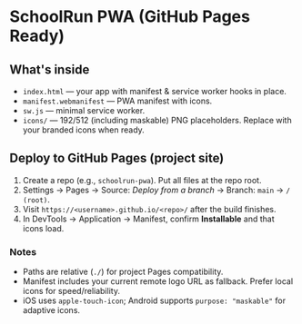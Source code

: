 # SchoolRun PWA (GitHub Pages Ready)

## What's inside
- `index.html` — your app with manifest & service worker hooks in place.
- `manifest.webmanifest` — PWA manifest with icons.
- `sw.js` — minimal service worker.
- `icons/` — 192/512 (including maskable) PNG placeholders. Replace with your branded icons when ready.

## Deploy to GitHub Pages (project site)
1. Create a repo (e.g., `schoolrun-pwa`). Put all files at the repo root.
2. Settings → Pages → Source: *Deploy from a branch* → Branch: `main` → `/ (root)`.
3. Visit `https://<username>.github.io/<repo>/` after the build finishes.
4. In DevTools → Application → Manifest, confirm **Installable** and that icons load.

### Notes
- Paths are relative (`./`) for project Pages compatibility.
- Manifest includes your current remote logo URL as fallback. Prefer local icons for speed/reliability.
- iOS uses `apple-touch-icon`; Android supports `purpose: "maskable"` for adaptive icons.
